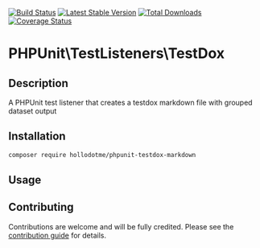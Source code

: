 [![Build Status](https://travis-ci.org/hollodotme/phpunit-testdox-markdown.svg?branch=master)](https://travis-ci.org/hollodotme/phpunit-testdox-markdown)
[![Latest Stable Version](https://poser.pugx.org/hollodotme/phpunit-testdox-markdown/v/stable)](https://packagist.org/packages/hollodotme/phpunit-testdox-markdown) 
[![Total Downloads](https://poser.pugx.org/hollodotme/phpunit-testdox-markdown/downloads)](https://packagist.org/packages/hollodotme/phpunit-testdox-markdown) 
[![Coverage Status](https://coveralls.io/repos/github/hollodotme/phpunit-testdox-markdown/badge.svg?branch=master)](https://coveralls.io/github/hollodotme/phpunit-testdox-markdown?branch=master)

# PHPUnit\TestListeners\TestDox

## Description

A PHPUnit test listener that creates a testdox markdown file with grouped dataset output

## Installation

```bash
composer require hollodotme/phpunit-testdox-markdown
```

## Usage

## Contributing

Contributions are welcome and will be fully credited. Please see the [contribution guide](.github/CONTRIBUTING.md) for details.


